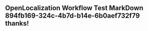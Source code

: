 <properties
ms.topic="hero-topic1"
ms.test1="hero-topic"
ms.test2="test"/>

## OpenLocalization Workflow Test MarkDown 894fb169-324c-4b7d-b14e-6b0aef732f79 thanks!

